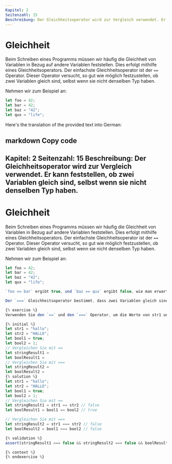 ```yaml
---
Kapitel: 2
Seitenzahl: 15
Beschreibung: Der Gleichheitsoperator wird zur Vergleich verwendet. Er kann feststellen, ob zwei Variablen gleich sind, selbst wenn sie nicht denselben Typ haben.
---
```


# Gleichheit

Beim Schreiben eines Programms müssen wir häufig die Gleichheit von Variablen in Bezug auf andere Variablen feststellen. Dies erfolgt mithilfe eines Gleichheitsoperators. Der einfachste Gleichheitsoperator ist der `==` Operator. Dieser Operator versucht, so gut wie möglich festzustellen, ob zwei Variablen gleich sind, selbst wenn sie nicht denselben Typ haben.

Nehmen wir zum Beispiel an:

```javascript
let foo = 42;
let bar = 42;
let baz = "42";
let qux = "life";
```


Here's the translation of the provided text into German:

markdown
Copy code
---
Kapitel: 2
Seitenzahl: 15
Beschreibung: Der Gleichheitsoperator wird zur Vergleich verwendet. Er kann feststellen, ob zwei Variablen gleich sind, selbst wenn sie nicht denselben Typ haben.
---

# Gleichheit

Beim Schreiben eines Programms müssen wir häufig die Gleichheit von Variablen in Bezug auf andere Variablen feststellen. Dies erfolgt mithilfe eines Gleichheitsoperators. Der einfachste Gleichheitsoperator ist der `==` Operator. Dieser Operator versucht, so gut wie möglich festzustellen, ob zwei Variablen gleich sind, selbst wenn sie nicht denselben Typ haben.

Nehmen wir zum Beispiel an:

```javascript
let foo = 42;
let bar = 42;
let baz = "42";
let qux = "life";

`foo == bar` ergibt true, und `baz == qux` ergibt false, wie man erwarten würde. Jedoch wird `foo == baz` trotz unterschiedlicher Typen ebenfalls true ergeben. Hinter den Kulissen versucht der `==` Gleichheitsoperator, seine Operanden auf denselben Typ zu zwingen, bevor er ihre Gleichheit feststellt. Dies steht im Gegensatz zum `=== `Gleichheitsoperator.

Der `===` Gleichheitsoperator bestimmt, dass zwei Variablen gleich sind, wenn sie denselben Typ und denselben Wert haben. Unter denselben Annahmen wie zuvor bedeutet dies, dass `foo === bar` immer noch true ergibt, aber `foo === baz` nun false ergibt. baz `===` qux wird weiterhin false ergeben.

{% exercise %}
Verwenden Sie den `==` und den `===` Operator, um die Werte von str1 und str2 zu vergleichen.

{% initial %}
let str1 = "hallo";
let str2 = "HALLO";
let bool1 = true;
let bool2 = 1;
// Vergleichen Sie mit ==
let stringResult1 =
let boolResult1 =
// Vergleichen Sie mit ===
let stringResult2 =
let boolResult2 =
{% solution %}
let str1 = "hallo";
let str2 = "HALLO";
let bool1 = true;
let bool2 = 1;
// Vergleichen Sie mit ==
let stringResult1 = str1 == str2 // false
let boolResult1 = bool1 == bool2 // true

// Vergleichen Sie mit ===
let stringResult2 = str1 === str2 // false
let boolResult2 = bool1 === bool2 // false

{% validation %}
assert(stringResult1 === false && stringResult2 === false && boolResult1 === true && boolResult2 === false);

{% context %}
{% endexercise %}

